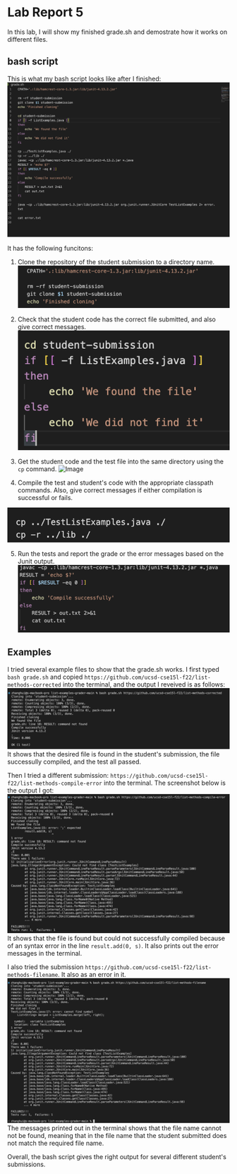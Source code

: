 # Lab Report 5
In this lab, I will show my finished grade.sh and demostrate how it works on different files. 

## bash script
This is what my bash script looks like after I finished:
![Image](script.png)

It has the following funcitons:
1. Clone the repository of the student submission to a directory name. 
![Image](script1.png)

2. Check that the student code has the correct file submitted, and also give correct messages.
![Image](script2.png)

3. Get the student code and the test file into the same directory using the ```cp``` command.
![Image](script3.png)

4. Compile the test and student's code with the appropriate classpath commands. Also, give correct messages if either compilation is successful or fails.
 
![Image](script4.png)

5. Run the tests and report the grade or the error messages based on the Junit output. 
![Image](script5.png)

## Examples
I tried several example files to show that the grade.sh works. 
I first typed ```bash grade.sh``` and copied ```https://github.com/ucsd-cse15l-f22/list-methods-corrected``` into the terminal, and the output I reveived is as follows:
![Image](eg1.png)
It shows that the desired file is found in the student's submission, the file successully compiled, and the test all passed. 

Then I tried a different submission: ```https://github.com/ucsd-cse15l-f22/list-methods-compile-error``` into the terminal. The screenshot below is the output I got:
![Image](eg2.png)
It shows that the file is found but could not successfully compiled because of an syntax error in the line ```result.add(0, s)```. It also prints out the error messages in the terminal. 

I also tried the submission ```https://github.com/ucsd-cse15l-f22/list-methods-filename```. It also as an error in it.
![Image](eg3.png)
The messages printed out in the terminal shows that the file name cannot not be found, meaning that in the file name that the student submitted does not match the required file name. 

Overall, the bash script gives the right output for several different student's submissions. 
